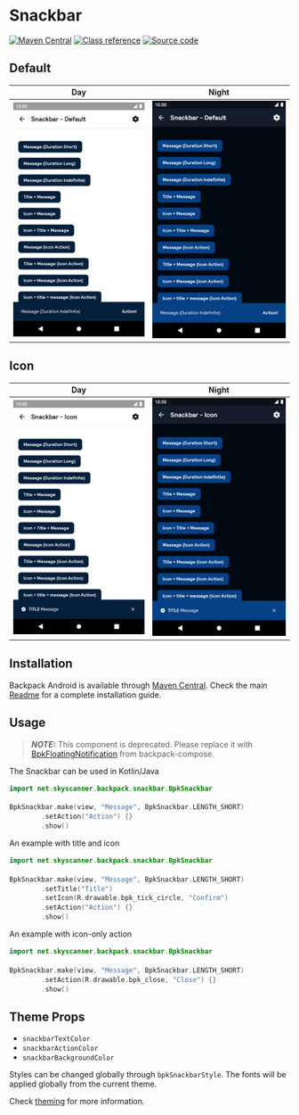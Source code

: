 # Snackbar

[![Maven Central](https://img.shields.io/maven-central/v/net.skyscanner.backpack/backpack-android)](https://search.maven.org/artifact/net.skyscanner.backpack/backpack-android)
[![Class reference](https://img.shields.io/badge/Class%20reference-Android-blue)](https://backpack.github.io/android/Backpack/net.skyscanner.backpack.snackbar)
[![Source code](https://img.shields.io/badge/Source%20code-GitHub-lightgrey)](https://github.com/Skyscanner/backpack-android/tree/main/Backpack/src/main/java/net/skyscanner/backpack/snackbar)

## Default

| Day | Night |
| --- | --- |
| <img src="https://raw.githubusercontent.com/Skyscanner/backpack-android/main/docs/view/Snackbar/screenshots/default.png" alt="Snackbar component" width="375" /> |<img src="https://raw.githubusercontent.com/Skyscanner/backpack-android/main/docs/view/Snackbar/screenshots/default_dm.png" alt="Snackbar component - dark mode" width="375" /> |

## Icon

| Day | Night |
| --- | --- |
| <img src="https://raw.githubusercontent.com/Skyscanner/backpack-android/main/docs/view/Snackbar/screenshots/icon.png" alt="Icon Snackbar component" width="375" /> |<img src="https://raw.githubusercontent.com/Skyscanner/backpack-android/main/docs/view/Snackbar/screenshots/icon_dm.png" alt="Icon Snackbar component - dark mode" width="375" /> |

## Installation

Backpack Android is available through [Maven Central](https://search.maven.org/artifact/net.skyscanner.backpack/backpack-android). Check the main [Readme](https://github.com/skyscanner/backpack-android#installation) for a complete installation guide.

## Usage

> **_NOTE:_**  This component is deprecated. Please replace it with [BpkFloatingNotification](https://github.com/Skyscanner/backpack-android/blob/main/docs/compose/FloatingNotification/README.md) from backpack-compose.

The Snackbar can be used in Kotlin/Java

```Kotlin
import net.skyscanner.backpack.snackbar.BpkSnackbar

BpkSnackbar.make(view, "Message", BpkSnackbar.LENGTH_SHORT)
        .setAction("Action") {}
        .show()
```

An example with title and icon

```Kotlin
import net.skyscanner.backpack.snackbar.BpkSnackbar

BpkSnackbar.make(view, "Message", BpkSnackbar.LENGTH_SHORT)
        .setTitle("Title")
        .setIcon(R.drawable.bpk_tick_circle, "Confirm")
        .setAction("Action") {}
        .show()
```

An example with icon-only action

```Kotlin
import net.skyscanner.backpack.snackbar.BpkSnackbar

BpkSnackbar.make(view, "Message", BpkSnackbar.LENGTH_SHORT)
        .setAction(R.drawable.bpk_close, "Close") {}
        .show()
```

## Theme Props

- `snackbarTextColor`
- `snackbarActionColor`
- `snackbarBackgroundColor`

Styles can be changed globally through `bpkSnackbarStyle`.
The fonts will be applied globally from the current theme.

Check [theming](https://github.com/Skyscanner/backpack-android/blob/main/docs/view/THEMING.md) for more information.
